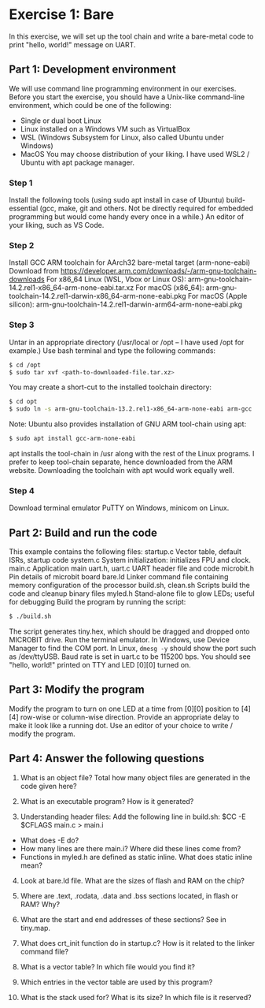 # Exercise 1: Bare

In this exercise, we will set up the tool chain and write a bare-metal code to print "hello, world!" message on UART.

## Part 1: Development environment

We will use command line programming environment in our exercises.
Before you start the exercise, you should have a Unix-like command-line environment, which could be one of the following:
- Single or dual boot Linux
- Linux installed on a Windows VM such as VirtualBox
- WSL (Windows Subsystem for Linux, also called Ubuntu under Windows)
- MacOS
You may choose distribution of your liking.
I have used WSL2 / Ubuntu with apt package manager.

### Step 1
Install the following tools (using sudo apt install in case of Ubuntu)
build-essential (gcc, make, git and others. Not be directly required for embedded programming but would come handy every once in a while.)
An editor of your liking, such as VS Code.

### Step 2
Install GCC ARM toolchain for AArch32 bare-metal target (arm-none-eabi)
Download from https://developer.arm.com/downloads/-/arm-gnu-toolchain-downloads
For x86_64 Linux (WSL, Vbox or Linux OS): arm-gnu-toolchain-14.2.rel1-x86_64-arm-none-eabi.tar.xz
For macOS (x86_64): arm-gnu-toolchain-14.2.rel1-darwin-x86_64-arm-none-eabi.pkg
For macOS (Apple silicon): arm-gnu-toolchain-14.2.rel1-darwin-arm64-arm-none-eabi.pkg

### Step 3
Untar in an appropriate directory (/usr/local or /opt – I have used /opt for example.)
Use bash terminal and type the following commands:
```bash
$ cd /opt
$ sudo tar xvf <path-to-downloaded-file.tar.xz>
```
You may create a short-cut to the installed toolchain directory:
```bash
$ cd opt
$ sudo ln -s arm-gnu-toolchain-13.2.rel1-x86_64-arm-none-eabi arm-gcc
```
Note: Ubuntu also provides installation of GNU ARM tool-chain using apt:
```bash
$ sudo apt install gcc-arm-none-eabi
```
apt installs the tool-chain in /usr along with the rest of the Linux programs.
I prefer to keep tool-chain separate, hence downloaded from the ARM website.
Downloading the toolchain with apt would work equally well.

### Step 4
Download terminal emulator PuTTY on Windows, minicom on Linux.

## Part 2: Build and run the code

This example contains the following files:
startup.c	Vector table, default ISRs, startup code
system.c	System initialization: initializes FPU and clock.
main.c		Application main
uart.h, uart.c	UART header file and code
microbit.h	Pin details of microbit board
bare.ld		Linker command file containing memory configuration of the processor
build.sh, clean.sh	Scripts build the code and cleanup binary files
myled.h		Stand-alone file to glow LEDs; useful for debugging
Build the program by running the script:
```bash
$ ./build.sh
```
The script generates tiny.hex, which should be dragged and dropped onto MICROBIT drive.
Run the terminal emulator.
In Windows, use Device Manager to find the COM port.
In Linux, `dmesg -y` should show the port such as /dev/ttyUSB.
Baud rate is set in uart.c to be 115200 bps.
You should see "hello, world!" printed on TTY and LED [0][0] turned on.

## Part 3: Modify the program

Modify the program to turn on one LED at a time from [0][0] position to [4][4] row-wise or column-wise direction.
Provide an appropriate delay to make it look like a running dot.
Use an editor of your choice to write / modify the program.

## Part 4: Answer the following questions

1. What is an object file? Total how many object files are generated in the code given here?

2. What is an executable program? How is it generated?

3. Understanding header files: Add the following line in build.sh:
$CC -E $CFLAGS main.c > main.i
- What does -E do?
- How many lines are there main.i? Where did these lines come from?
- Functions in myled.h are defined as static inline. What does static inline mean?

4. Look at bare.ld file. What are the sizes of flash and RAM on the chip?

5. Where are .text, .rodata, .data and .bss sections located, in flash or RAM? Why?

6. What are the start and end addresses of these sections? See in tiny.map.

7. What does crt_init function do in startup.c? How is it related to the linker command file?

8. What is a vector table? In which file would you find it?

9. Which entries in the vector table are used by this program?

10. What is the stack used for? What is its size? In which file is it reserved?
